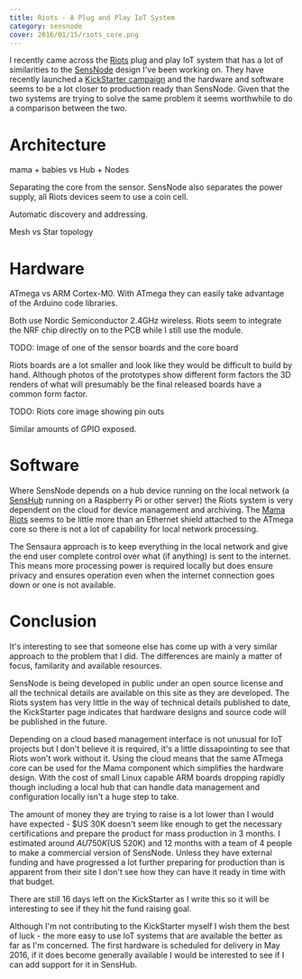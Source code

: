 ```yaml
---
title: Riots - A Plug and Play IoT System
category: sensnode
cover: 2016/01/15/riots_core.png
---
```

I recently came across the [Riots](http://www.riots.fi/) plug and play IoT system
that has a lot of similarities to the [SensNode](/pages/sensnode/index.html) design
I've been working on. They have recently launched a [KickStarter campaign](https://www.kickstarter.com/projects/riotsinstruments/riots-aware-for-you?ref=discovery)
and the hardware and software seems to be a lot closer to production ready than
SensNode. Given that the two systems are trying to solve the same problem it
seems worthwhile to do a comparison between the two.

# Architecture

mama + babies vs Hub + Nodes

Separating the core from the sensor.
SensNode also separates the power supply, all Riots devices seem to use a coin cell.

Automatic discovery and addressing.

Mesh vs Star topology

# Hardware

ATmega vs ARM Cortex-M0. With ATmega they can easily take advantage of the Arduino code libraries.

Both use Nordic Semiconductor 2.4GHz wireless. Riots seem to integrate the NRF chip
directly on to the PCB while I still use the module.

TODO: Image of one of the sensor boards and the core board

Riots boards are a lot smaller and look like they would be difficult to build by
hand. Although photos of the prototypes show different form factors the 3D renders
of what will presumably be the final released boards have a common form factor. 

TODO: Riots core image showing pin outs

Similar amounts of GPIO exposed.

# Software

Where SensNode depends on a hub device running on the local network (a [SensHub](/pages/senshub/index.html)
running on a Raspberry Pi or other server) the Riots system is very dependent on
the cloud for device management and archiving. The [Mama Riots](TODO) seems to
be little more than an Ethernet shield attached to the ATmega core so there is
not a lot of capability for local network processing.

The Sensaura approach is to keep everything in the local network and give the
end user complete control over what (if anything) is sent to the internet. This
means more processing power is required locally but does ensure privacy and
ensures operation even when the internet connection goes down or one is not
available.

# Conclusion

It's interesting to see that someone else has come up with a very similar approach
to the problem that I did. The differences are mainly a matter of focus, familarity
and available resources.

SensNode is being developed in public under an open source license and all the
technical details are available on this site as they are developed. The Riots
system has very little in the way of technical details published to date, the
KickStarter page indicates that hardware designs and source code will be published
in the future.

Depending on a cloud based management interface is not unusual for IoT projects
but I don't believe it is required, it's a little dissapointing to see that Riots
won't work without it. Using the cloud means that the same ATmega core can be
used for the Mama component which simplifies the hardware design. With the cost
of small Linux capable ARM boards dropping rapidly though including a local
hub that can handle data management and configuration locally isn't a huge step
to take.

The amount of money they are trying to raise is a lot lower
than I would have expected - $US 30K doesn't seem like enough to get the
necessary certifications and prepare the product for mass production in 3 months.
I estimated around $AU 750K ($US 520K) and 12 months with a team of 4 people
to make a commercial version of SensNode. Unless they have external funding
and have progressed a lot further preparing for production than is apparent from
their site I don't see how they can have it ready in time with that budget.

There are still 16 days left on the KickStarter as I write this so it will be
interesting to see if they hit the fund raising goal.

Although I'm not contributing to the KickStarter myself I wish them the best of
luck - the more easy to use IoT systems that are available the better as far as
I'm concerned. The first hardware is scheduled for delivery in May 2016, if it
does become generally available I would be interested to see if I can add support
for it in SensHub.
